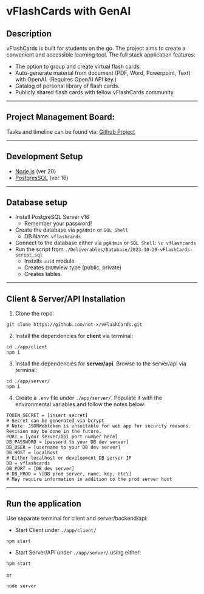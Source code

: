 # vFlashCards with GenAI

## Description

vFlashCards is built for students on the go. The project aims to create a convenient and accessible learning tool. The full stack application features:

- The option to group and create virtual flash cards.
- Auto-generate material from document (PDF, Word, Powerpoint, Text) with OpenAI. (Requires OpenAI API key.)
- Catalog of personal library of flash cards.
- Publicly shared flash cards with fellow vFlashCards community.

* * *

## Project Management Board:
Tasks and timeline can be found via:
[Github Project](https://github.com/users/not-x/projects/1)

***

## Development Setup

- [Node.js](https://nodejs.org) (ver 20)
- [PostgresSQL](https://www.postgresql.org/download/) (ver 16)
***
## Database setup

- Install PostgreSQL Server v16
    - Remember your password!
- Create the database via `pgAdmin` or `SQL Shell`
    - DB Name: `vflashcards`
- Connect to the database either via `pgAdmin` or `SQL Shell`: `\c vflashcards`
- Run the script from `./Deliverables/Database/2023-10-29-vFlashCards-script.sql`
    - Installs `uuid` module
    - Creates `ENUM`view type (public, private)
    - Creates tables


***
## Client & Server/API Installation

1. Clone the repo:
```
git clone https://github.com/not-x/vFlashCards.git
```
2. Install the dependencies for **client** via terminal:
```
cd ./app/client 
npm i
```
3. Install the dependencies for **server/api**. Browse to the server/api via terminal:
```
cd ./app/server/
npm i
```

4. Create a `.env` file under `./app/server/`. Populate it with the environmental variables and follow the notes below:
```
TOKEN_SECRET = [insert secret]
# Secret can be generated via bcrypt
# Note: JSONWebtoken is unsuitable for web app for security reasons. Revision may be done in the future.
PORT = [your server/api port number here]
DB_PASSWORD = [passord to your DB dev server]
DB_USER = [username to your DB dev server]
DB_HOST = localhost
# Either localhost or development DB server IP
DB = vflashcards
DB_PORT = [DB dev server]
# DB_PROD = \[DB prod server, name, key, etc\]
# May require information in addition to the prod server host
```
* * *
## Run the application
Use separate terminal for client and server/backend/api:
- Start Client under `./app/client/`
```
npm start
```
- Start Server/API under `./app/server/` using either:
```
npm start
```
or
```
node server
```
